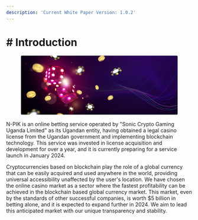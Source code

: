```yaml
---
description: 'Current White Paper Version: 1.0.2'
---
```


# # Introduction

<figure><img src=".gitbook/assets/01.png" alt=""><figcaption></figcaption></figure>

N-PIK is an online betting service operated by "Sonic Crypto Gaming Uganda Limited" as its Ugandan entity, having obtained a legal casino license from the Ugandan government and implementing blockchain technology. This service was invested in license acquisition and development for over a year, and it is currently preparing for a service launch in January 2024.

Cryptocurrencies based on blockchain play the role of a global currency that can be easily acquired and used anywhere in the world, providing universal accessibility unaffected by the user's location. We have chosen the online casino market as a sector where the fastest profitability can be achieved in the blockchain based global currency market. This market, even by the standards of other successful companies, is worth $5 billion in betting alone, and it is expected to expand further in 2024. We aim to lead this anticipated market with our unique transparency and stability.
